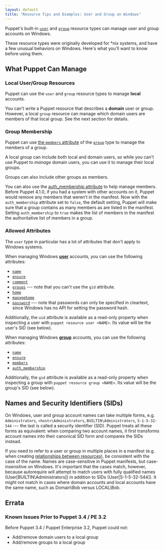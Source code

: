 ```yaml
---
layout: default
title: "Resource Tips and Examples: User and Group on Windows"
---
```


[user]: /references/3.8.latest/type.html#user
[group]: /references/3.8.latest/type.html#group
[relationships]: /puppet/3.8.latest/reference/lang_relationships.html
[auth_membership]: /references/latest/type.html#group-attribute-auth_membership

Puppet's built-in [`user`][user] and [`group`][group] resource types can manage user and group accounts on Windows.

These resource types were originally developed for \*nix systems, and have a few unusual behaviors on Windows. Here's what you'll want to know before using them.

## What Puppet Can Manage

### Local User/Group Resources

Puppet can use the `user` and `group` resource types to manage **local** accounts.

You can't write a Puppet resource that describes a **domain** user or group. However, a local `group` resource can manage which domain users are members of that local group. See the next section for details.

### Group Membership

Puppet can use [the `members` attribute][members] of the [`group`][group] type to manage the members of a group.

A local group can include both local and domain users, so while you can't use Puppet to _manage_ domain users, you can use it to manage their local groups.

Groups can also include other groups as members.

[members]: /references/3.8.latest/type.html#group-attribute-members

You can also use the [auth_membership attribute][auth_membership] to help manage members. Before Puppet 4.1.0, if you had a system with other accounts on it, Puppet would remove any members that weren’t in the manifest. Now with the `auth_membership` attribute set to `false`, the default setting, Puppet will make sure that a group contains as many members as are listed in the manifest. Setting `auth_membership` to `true` makes the list of members in the manifest the authoritative list of members in a group.

### Allowed Attributes

The `user` type in particular has a lot of attributes that don't apply to Windows systems.

When managing Windows [**user**][user] accounts, you can use the following attributes:

* [`name`](/references/3.8.latest/type.html#user-attribute-name)
* [`ensure`](/references/3.8.latest/type.html#user-attribute-ensure)
* [`comment`](/references/3.8.latest/type.html#user-attribute-comment)
* [`groups`](/references/3.8.latest/type.html#user-attribute-groups) --- note that you can't use the `gid` attribute.
* [`home`](/references/3.8.latest/type.html#user-attribute-home)
* [`managehome`](/references/3.8.latest/type.html#user-attribute-managehome)
* [`password`](/references/3.8.latest/type.html#user-attribute-password) --- note that passwords can only be specified in cleartext, since Windows has no API for setting the password hash.

Additionally, the `uid` attribute is available as a read-only property when inspecting a user with `puppet resource user <NAME>`. Its value will be the user's SID (see below).

When managing Windows [**group**][group] accounts, you can use the following attributes:

* [`name`](/references/3.8.latest/type.html#group-attribute-name)
* [`ensure`](/references/3.8.latest/type.html#group-attribute-ensure)
* [`members`](/references/3.8.latest/type.html#group-attribute-members)
* [`auth_membership`][auth_membership]

Additionally, the `gid` attribute is available as a read-only property when inspecting a group with `puppet resource group <NAME>`. Its value will be the group's SID (see below).

## Names and Security Identifiers (SIDs)

On Windows, user and group account names can take multiple forms, e.g. `Administrators`, `<host>\Administrators`, `BUILTIN\Administrators`, `S-1-5-32-544` --- the last is called a security identifier (SID). Puppet treats all these forms as equivalent: when comparing two account names, it first transforms account names into their canonical SID form and compares the SIDs instead.

If you need to refer to a user or group in multiple places in a manifest (e.g. when creating [relationships between resources][relationships]), be consistent with the case of the name. Names are case-sensitive in Puppet manifests, but case-insensitive on Windows. It's important that the cases match, however, because autorequire will attempt to match users with fully qualified names (User[BUILTIN\Administrators]) in addition to SIDs (User[S-1-5-32-544]). It might not match in cases where domain accounts and local accounts have the same name, such as Domain\Bob versus LOCAL\Bob.

## Errata

### Known Issues Prior to Puppet 3.4 / PE 3.2

Before Puppet 3.4 / Puppet Enterprise 3.2, Puppet could not:

* Add/remove domain users to a local group
* Add/remove groups to a local group
